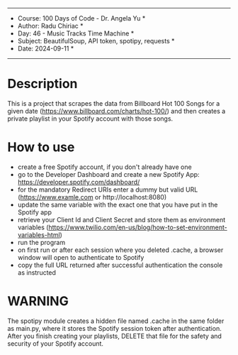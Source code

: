 
************************************************************
*    Course: 100 Days of Code - Dr. Angela Yu              *
*    Author: Radu Chiriac                                  *
*    Day: 46 - Music Tracks Time Machine                   *
*    Subject: BeautifulSoup, API token, spotipy, requests  *
*    Date: 2024-09-11                                      *
************************************************************


# Description
This is a project that scrapes the data from Billboard Hot 100 Songs for a given date (https://www.billboard.com/charts/hot-100/) and then creates a private playlist in your Spotify account with those songs.

# How to use
- create a free Spotify account, if you don't already have one
- go to the Developer Dashboard and create a new Spotify App: https://developer.spotify.com/dashboard/ 
- for the mandatory Redirect URIs enter a dummy but valid URL (https://www.examle.com or http://localhost:8080)
- update the same variable with the exact one that you have put in the Spotify app
- retrieve your Client Id and Client Secret and store them as environment variables (https://www.twilio.com/en-us/blog/how-to-set-environment-variables-html)
- run the program
- on first run or after each session where you deleted .cache, a browser window will open to authenticate to Spotify
- copy the full URL returned after successful authentication the console as instructed

# WARNING
The spotipy module creates a hidden file named .cache in the same folder as main.py, where it stores the Spotify session token after authentication. After you finish creating your playlists, DELETE that file for the safety and security of your Spotify account.
